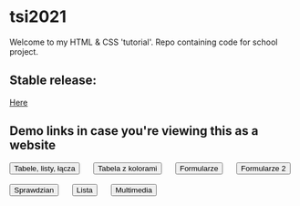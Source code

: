 # tsi2021
Welcome to my HTML & CSS 'tutorial'. Repo containing code for school project.

## Stable release:

[Here](https://tsi2021.pages.dev)

## Demo links in case you're viewing this as a website

<a href="https://majcher01.github.io/tsi2021/tabele_listy_lacza/"><button>Tabele, listy, łącza</button></a>
<a href="https://majcher01.github.io/tsi2021/Tabela-z-kolorami/" style="margin-left: 20px;"><button>Tabela z kolorami</button></a>
<a href="https://majcher01.github.io/tsi2021/formularze/" style="margin-left: 20px;"><button>Formularze</button></a>
<a href="https://majcher01.github.io/tsi2021/formularze2/" style="margin-left: 20px;"><button>Formularze 2</button></a>
<br><br>
<a href="https://majcher01.github.io/tsi2021/sprawdzian/"><button>Sprawdzian</button></a>
<a href="https://majcher01.github.io/tsi2021/lista/" style="margin-left: 20px;"><button>Lista</button></a>
<a href="https://majcher01.github.io/tsi2021/multimedia/" style="margin-left: 20px;"><button>Multimedia</button></a>
